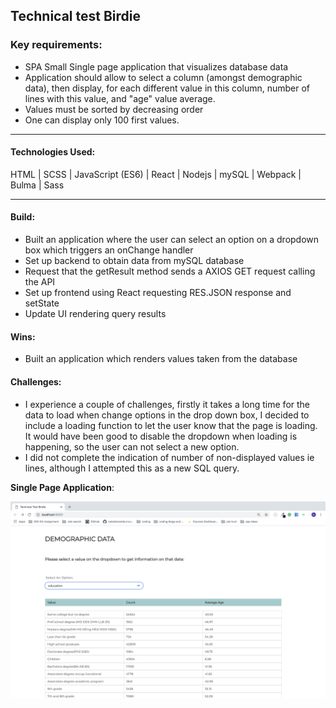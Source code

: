 ## Technical test Birdie

### Key requirements:
- SPA Small Single page application that visualizes database data
- Application should allow to select a column (amongst demographic data), then display, for each different value in this column, number of lines with this value, and "age" value average.
- Values must be sorted by decreasing order
- One can display only 100 first values.

<hr>

#### Technologies Used:
HTML | SCSS | JavaScript (ES6) | React | Nodejs | mySQL | Webpack | Bulma | Sass

<hr>

#### Build:

- Built an application where the user can select an option on a dropdown box which triggers an onChange handler
- Set up backend to obtain data from mySQL database
- Request that the getResult method sends a AXIOS GET request calling the API
- Set up frontend using React requesting RES.JSON response and setState
- Update UI rendering query results


#### Wins:

- Built an application which renders values taken from the database

#### Challenges:

- I experience a couple of challenges, firstly it takes a long time for the data to load when change options in the drop down box, I decided to include a loading function to let the user know that the page is loading. It would have been good to disable the dropdown when loading is happening, so the user can not select a new option.
- I did not complete the indication of number of non-displayed values ie lines, although I attempted this as a new SQL query.


<strong>Single Page Application</strong>:
<p align="center"><img src="src/assets/screenshot.png" "width=700"></p>
